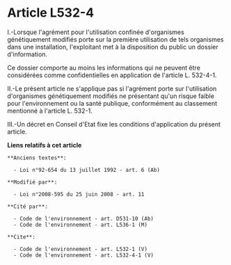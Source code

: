 # Article L532-4

I.-Lorsque l'agrément pour l'utilisation confinée d'organismes génétiquement modifiés porte sur la première utilisation de
tels organismes dans une installation, l'exploitant met à la disposition du public un dossier d'information. 

Ce dossier comporte au moins les informations qui ne peuvent être considérées comme confidentielles en application de
l'article L. 532-4-1. 

II.-Le présent article ne s'applique pas si l'agrément porte sur l'utilisation d'organismes génétiquement modifiés ne
présentant qu'un risque faible pour l'environnement ou la santé publique, conformément au classement mentionné à l'article L.
532-1.

III.-Un décret en Conseil d'Etat fixe les conditions d'application du présent article.

**Liens relatifs à cet article**

	**Anciens textes**:

	  - Loi n°92-654 du 13 juillet 1992 - art. 6 (Ab)

	**Modifié par**:

	  - Loi n°2008-595 du 25 juin 2008 - art. 11

	**Cité par**:

	  - Code de l'environnement - art. D531-10 (Ab)
	  - Code de l'environnement - art. L536-1 (M)

	**Cite**:

	  - Code de l'environnement - art. L532-1 (V)
	  - Code de l'environnement - art. L532-4-1 (V)
